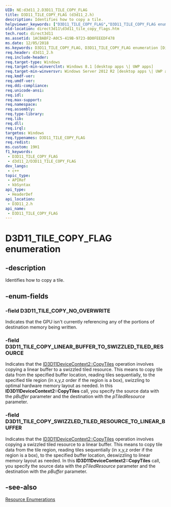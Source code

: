 ```yaml
---
UID: NE:d3d11_2.D3D11_TILE_COPY_FLAG
title: D3D11_TILE_COPY_FLAG (d3d11_2.h)
description: Identifies how to copy a tile.
helpviewer_keywords: ["D3D11_TILE_COPY_FLAG","D3D11_TILE_COPY_FLAG enumeration [Direct3D 11]","D3D11_TILE_COPY_LINEAR_BUFFER_TO_SWIZZLED_TILED_RESOURCE","D3D11_TILE_COPY_NO_OVERWRITE","D3D11_TILE_COPY_SWIZZLED_TILED_RESOURCE_TO_LINEAR_BUFFER","d3d11_2/D3D11_TILE_COPY_FLAG","d3d11_2/D3D11_TILE_COPY_LINEAR_BUFFER_TO_SWIZZLED_TILED_RESOURCE","d3d11_2/D3D11_TILE_COPY_NO_OVERWRITE","d3d11_2/D3D11_TILE_COPY_SWIZZLED_TILED_RESOURCE_TO_LINEAR_BUFFER","direct3d11.d3d11_tile_copy_flags"]
old-location: direct3d11\d3d11_tile_copy_flags.htm
tech.root: direct3d11
ms.assetid: 1ACBABF2-A0C5-419B-9723-BD0FEEEDF478
ms.date: 12/05/2018
ms.keywords: D3D11_TILE_COPY_FLAG, D3D11_TILE_COPY_FLAG enumeration [Direct3D 11], D3D11_TILE_COPY_LINEAR_BUFFER_TO_SWIZZLED_TILED_RESOURCE, D3D11_TILE_COPY_NO_OVERWRITE, D3D11_TILE_COPY_SWIZZLED_TILED_RESOURCE_TO_LINEAR_BUFFER, d3d11_2/D3D11_TILE_COPY_FLAG, d3d11_2/D3D11_TILE_COPY_LINEAR_BUFFER_TO_SWIZZLED_TILED_RESOURCE, d3d11_2/D3D11_TILE_COPY_NO_OVERWRITE, d3d11_2/D3D11_TILE_COPY_SWIZZLED_TILED_RESOURCE_TO_LINEAR_BUFFER, direct3d11.d3d11_tile_copy_flags
req.header: d3d11_2.h
req.include-header: 
req.target-type: Windows
req.target-min-winverclnt: Windows 8.1 [desktop apps \| UWP apps]
req.target-min-winversvr: Windows Server 2012 R2 [desktop apps \| UWP apps]
req.kmdf-ver: 
req.umdf-ver: 
req.ddi-compliance: 
req.unicode-ansi: 
req.idl: 
req.max-support: 
req.namespace: 
req.assembly: 
req.type-library: 
req.lib: 
req.dll: 
req.irql: 
targetos: Windows
req.typenames: D3D11_TILE_COPY_FLAG
req.redist: 
ms.custom: 19H1
f1_keywords:
 - D3D11_TILE_COPY_FLAG
 - d3d11_2/D3D11_TILE_COPY_FLAG
dev_langs:
 - c++
topic_type:
 - APIRef
 - kbSyntax
api_type:
 - HeaderDef
api_location:
 - D3D11_2.h
api_name:
 - D3D11_TILE_COPY_FLAG
---
```


# D3D11_TILE_COPY_FLAG enumeration


## -description

Identifies how to copy a tile.

## -enum-fields

### -field D3D11_TILE_COPY_NO_OVERWRITE

Indicates that the GPU isn't currently referencing any of the 
 portions of destination memory being written.

### -field D3D11_TILE_COPY_LINEAR_BUFFER_TO_SWIZZLED_TILED_RESOURCE

Indicates that the <a href="https://docs.microsoft.com/windows/desktop/api/d3d11_2/nf-d3d11_2-id3d11devicecontext2-copytiles">ID3D11DeviceContext2::CopyTiles</a> operation involves copying a linear buffer to a swizzled tiled resource. This means to copy tile data from the 
specified buffer location, reading tiles sequentially,
to the specified tile region (in x,y,z order if the region is a box), swizzling to optimal hardware memory layout as needed.
In this <b>ID3D11DeviceContext2::CopyTiles</b> call, you specify the source data with the  <i>pBuffer</i> parameter and the destination with the <i>pTiledResource</i> parameter.

### -field D3D11_TILE_COPY_SWIZZLED_TILED_RESOURCE_TO_LINEAR_BUFFER

Indicates that the <a href="https://docs.microsoft.com/windows/desktop/api/d3d11_2/nf-d3d11_2-id3d11devicecontext2-copytiles">ID3D11DeviceContext2::CopyTiles</a> operation involves copying a swizzled tiled resource to a linear buffer. This means to copy tile data from the tile region, reading tiles sequentially (in x,y,z order if the region is a box),
to the specified buffer location, deswizzling to linear memory layout as needed.
In this <b>ID3D11DeviceContext2::CopyTiles</b> call, you specify the source data with the <i>pTiledResource</i> parameter and the destination with the  <i>pBuffer</i> parameter.

## -see-also

<a href="https://docs.microsoft.com/windows/desktop/direct3d11/d3d11-graphics-reference-resource-enums">Resource Enumerations</a>

